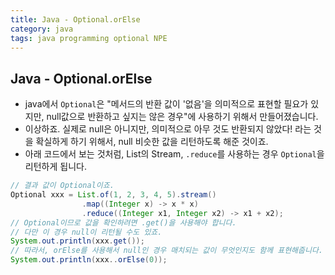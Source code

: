 ```yaml
---
title: Java - Optional.orElse
category: java
tags: java programming optional NPE
---
```


## Java - Optional.orElse

- java에서 `Optional`은 "메서드의 반환 값이 '없음'을 의미적으로 표현할 필요가 있지만, null값으로 반환하고 싶지는 않은 경우"에 사용하기 위해서 만들어졌습니다.
- 이상하죠. 실제로 null은 아니지만, 의미적으로 아무 것도 반환되지 않았다! 라는 것을 확실하게 하기 위해서, null 비슷한 값을 리턴하도록 해준 것이죠.
- 아래 코드에서 보는 것처럼, List의 Stream, `.reduce`를 사용하는 경우 `Optional`을 리턴하게 됩니다. 

```java
// 결과 값이 Optional이죠.
Optional xxx = List.of(1, 2, 3, 4, 5).stream()
                .map((Integer x) -> x * x)
                .reduce((Integer x1, Integer x2) -> x1 + x2);
// Optional이므로 값을 확인하려면 .get()을 사용해야 합니다.
// 다만 이 경우 null이 리턴될 수도 있죠.
System.out.println(xxx.get());
// 따라서, orElse를 사용해서 null인 경우 매치되는 값이 무엇인지도 함께 표현해줍니다.
System.out.println(xxx..orElse(0));
```
